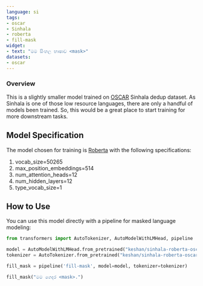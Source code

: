 ```yaml
---
language: si
tags:
- oscar
- Sinhala
- roberta
- fill-mask
widget:
- text: "මම සිංහල භාෂාව <mask>"
datasets:
- oscar
---
```

### Overview

This is a slightly smaller model trained on [OSCAR](https://oscar-corpus.com/) Sinhala dedup dataset. As Sinhala is one of those low resource languages, there are only a handful of models been trained. So, this would be a great place to start training for more downstream tasks. 

## Model Specification


The model chosen for training is [Roberta](https://arxiv.org/abs/1907.11692) with the following specifications:
 1. vocab_size=50265
 2. max_position_embeddings=514
 3. num_attention_heads=12
 4. num_hidden_layers=12
 5. type_vocab_size=1
 
## How to Use
You can use this model directly with a pipeline for masked language modeling:

```py
from transformers import AutoTokenizer, AutoModelWithLMHead, pipeline

model = AutoModelWithLMHead.from_pretrained("keshan/sinhala-roberta-oscar")
tokenizer = AutoTokenizer.from_pretrained("keshan/sinhala-roberta-oscar")

fill_mask = pipeline('fill-mask', model=model, tokenizer=tokenizer)

fill_mask("මම ගෙදර <mask>.")

```
